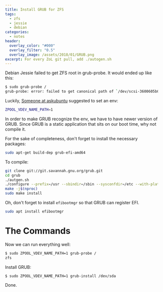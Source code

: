 ```yaml
---
title: Install GRUB for ZFS
tags:
  - zfs
  - jessie
  - debian
categories:
  - notes
header:
  overlay_color: "#000"
  overlay_filter: "0.5"
  overlay_image: /assets/2018/01/GRUB.png
excerpt: For every ZoL git pull, add ./autogen.sh
---
```


Debian Jessie failed to get ZFS root in grub-probe. It would ended up like this:

```bash
$ sudo grub-probe /
grub-probe: error: failed to get canonical path of `/dev/scsi-3600605b008b089301eb25768126fbaa6'.
```
Luckily, [Someone at askubuntu](https://askubuntu.com/a/943425) suggested to set an env:
```bash
ZPOOL_VDEV_NAME_PATH=1
```

In order to make GRUB recognize the env, we have to have newer version of GRUB.
Since GRUB is a static application that sits on our boot time, why not compile it.

For the sake of completeness, don't forget to install the necessary packages:
```bash
sudo apt-get build-dep grub-efi-amd64
```

To compile:
```bash
git clone git://git.savannah.gnu.org/grub.git
cd grub
./autgen.sh
./configure --prefix=/usr --sbindir=/sbin --sysconfdir=/etc --with-platform=efi
make -j$(nproc)
sudo make install
```

Oh, don't forget to install `efibootmgr` so that GRUB can register EFI.
```bash
sudo apt install efibootmgr
```

# The Commands

Now we can run everything well:
```bash
$ sudo ZPOOL_VDEV_NAME_PATH=1 grub-probe /
zfs
```

Install GRUB:
```bash
$ sudo ZPOOL_VDEV_NAME_PATH=1 grub-install /dev/sda
```

Done.
